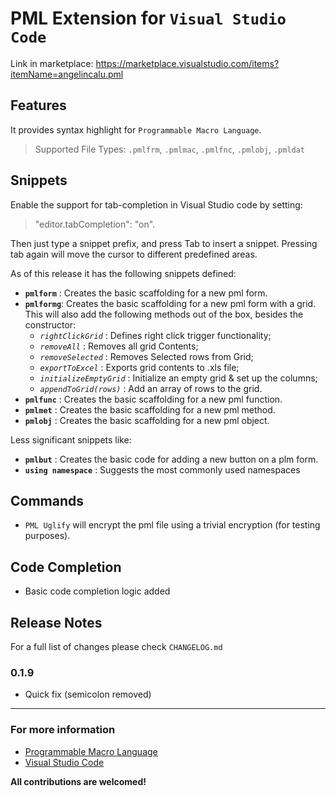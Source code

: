 # PML Extension for `Visual Studio Code`

Link in marketplace: https://marketplace.visualstudio.com/items?itemName=angelincalu.pml

## Features

It provides syntax highlight for `Programmable Macro Language`.

> Supported File Types: `.pmlfrm`, `.pmlmac`, `.pmlfnc`, `.pmlobj`, `.pmldat`

## Snippets

Enable the support for tab-completion in Visual Studio code by setting:

> "editor.tabCompletion": "on".

Then just type a snippet prefix, and press Tab to insert a snippet. Pressing tab again will move the cursor to different predefined areas.

As of this release it has the following snippets defined:

- **`pmlform`** : Creates the basic scaffolding for a new pml form.
- **`pmlformg`**: Creates the basic scaffolding for a new pml form with a grid. This will also add the following methods out of the box, besides the constructor:
  - _`rightClickGrid`_ : Defines right click trigger functionality;
  - _`removeAll`_ : Removes all grid Contents;
  - _`removeSelected`_ : Removes Selected rows from Grid;
  - _`exportToExcel`_ : Exports grid contents to .xls file;
  - _`initializeEmptyGrid`_ : Initialize an empty grid & set up the columns;
  - _`appendToGrid(rows)`_ : Add an array of rows to the grid.
- **`pmlfunc`** : Creates the basic scaffolding for a new pml function.
- **`pmlmet`** : Creates the basic scaffolding for a new pml method.
- **`pmlobj`** : Creates the basic scaffolding for a new pml object.

Less significant snippets like:

- **`pmlbut`** : Creates the basic code for adding a new button on a plm form.
- **`using namespace`** : Suggests the most commonly used namespaces

## Commands

- `PML Uglify` will encrypt the pml file using a trivial encryption (for testing purposes).

## Code Completion

- Basic code completion logic added

## Release Notes

For a full list of changes please check `CHANGELOG.md`

### 0.1.9

- Quick fix (semicolon removed)

---

### For more information

- [Programmable Macro Language](https://en.wikipedia.org/wiki/Programmable_Macro_Language)
- [Visual Studio Code](https://code.visualstudio.com/)

**All contributions are welcomed!**
